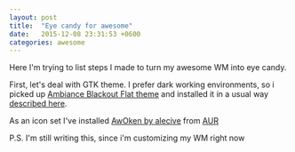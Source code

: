 ```yaml
---
layout: post
title:  "Eye candy for awesome"
date:   2015-12-08 23:31:53 +0600
categories: awesome
---
```


Here I'm trying to list steps I made to turn my awesome WM into eye candy. 

First, let's deal with GTK theme. I prefer dark working environments, so i picked up [Ambiance Blackout Flat theme](http://www.ravefinity.com/p/download-ambiance-blackout-flat-colors.html) and installed it in a usual way [described here](http://awesome.naquadah.org/wiki/Customizing_GTK_Apps). 

As an icon set I've installed [AwOken by alecive](http://alecive.deviantart.com/art/AwOken-163570862) from [AUR](https://aur.archlinux.org/packages/awoken-icons)


P.S. I'm still writing this, since i'm customizing my WM right now
